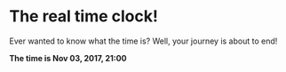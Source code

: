 # The real time clock!

Ever wanted to know what the time is? Well, your journey is about to end!

**The time is Nov 03, 2017, 21:00**